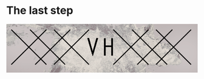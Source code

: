 # The last step

![](https://github.com/colini23/Thelaststep/blob/master/WikiResources/logo_1.PNG)

